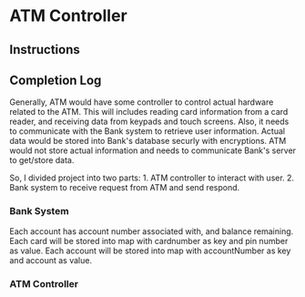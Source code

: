 # ATM Controller

## Instructions


## Completion Log

Generally, ATM would have some controller to control actual hardware related to the ATM. 
This will includes reading card information from a card reader, and receiving data from keypads and touch screens.
Also, it needs to communicate with the Bank system to retrieve user information. 
Actual data would be stored into Bank's database securly with encryptions. 
ATM would not store actual information and needs to communicate Bank's server to get/store data.

So, I divided project into two parts: 1. ATM controller to interact with user. 2. Bank system to receive request from ATM and send respond.

### Bank System
Each account has account number associated with, and balance remaining.
Each card will be stored into map with cardnumber as key and pin number as value.
Each account will be stored into map with accountNumber as key and account as value.



### ATM Controller